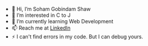 - 👋 Hi, I’m Soham Gobindam Shaw
- 👀 I’m interested in C to J
- 🌱 I’m currently learning Web Development
- 📫 Reach me at [LinkedIn](https://www.linkedin.com/in/sohamgshaw/)
- ⚡ I can't find errors in my code. But I can debug yours.

<!---
soham47238/soham47238 is a ✨ special ✨ repository because its `README.md` (this file) appears on your GitHub profile.
You can click the Preview link to take a look at your changes.
--->
